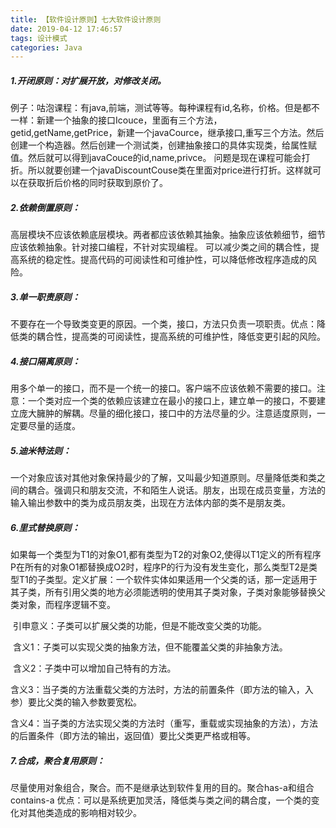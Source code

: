 ```yaml
---
title: 【软件设计原则】七大软件设计原则
date: 2019-04-12 17:46:57
tags: 设计模式
categories: Java
---
```


##### 1.开闭原则：对扩展开放，对修改关闭。

​	例子：咕泡课程：有java,前端，测试等等。每种课程有id,名称，价格。但是都不一样：新建一个抽象的接口Icouce，里面有三个方法，getid,getName,getPrice，新建一个javaCource，继承接口,重写三个方法。然后创建一个构造器。然后创建一个测试类，创建抽象接口的具体实现类，给属性赋值。然后就可以得到javaCouce的id,name,privce。 问题是现在课程可能会打折。所以就要创建一个javaDiscountCouse类在里面对price进行打折。这样就可以在获取折后价格的同时获取到原价了。

##### 2.依赖倒置原则：

​	高层模块不应该依赖底层模块。两者都应该依赖其抽象。抽象应该依赖细节，细节应该依赖抽象。针对接口编程，不针对实现编程。 可以减少类之间的耦合性，提高系统的稳定性。提高代码的可阅读性和可维护性，可以降低修改程序造成的风险。

##### 3.单一职责原则：

​	不要存在一个导致类变更的原因。一个类，接口，方法只负责一项职责。优点：降低类的耦合性，提高类的可阅读性，提高系统的可维护性，降低变更引起的风险。

##### 4.接口隔离原则：

​	用多个单一的接口，而不是一个统一的接口。客户端不应该依赖不需要的接口。注意：一个类对应一个类的依赖应该建立在最小的接口上，建立单一的接口，不要建立庞大臃肿的解耦。尽量的细化接口，接口中的方法尽量的少。注意适度原则，一定要尽量的适度。

##### 5.迪米特法则：

​	一个对象应该对其他对象保持最少的了解，又叫最少知道原则。尽量降低类和类之间的耦合。强调只和朋友交流，不和陌生人说话。朋友，出现在成员变量，方法的输入输出参数中的类为成员朋友类，出现在方法体内部的类不是朋友类。

##### 6.里式替换原则：

​	如果每一个类型为T1的对象O1,都有类型为T2的对象O2,使得以T1定义的所有程序P在所有的对象O1都替换成O2时，程序P的行为没有发生变化，那么类型T2是类型T1的子类型。定义扩展：一个软件实体如果适用一个父类的话，那一定适用于其子类，所有引用父类的地方必须能透明的使用其子类对象，子类对象能够替换父类对象，而程序逻辑不变。

​		引申意义：子类可以扩展父类的功能，但是不能改变父类的功能。

​		含义1：子类可以实现父类的抽象方法，但不能覆盖父类的非抽象方法。

​		含义2：子类中可以增加自己特有的方法。

​		含义3：当子类的方法重载父类的方法时，方法的前置条件（即方法的输入，入参）要比父类的输入参数要宽松。

​		含义4：当子类的方法实现父类的方法时（重写，重载或实现抽象的方法），方法的后置条件（即方法的输出，返回值）要比父类更严格或相等。

##### 7.合成，聚合复用原则：

​	尽量使用对象组合，聚合。而不是继承达到软件复用的目的。聚合has-a和组合contains-a 优点：可以是系统更加灵活，降低类与类之间的耦合度，一个类的变化对其他类造成的影响相对较少。


